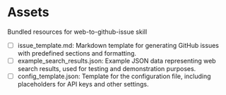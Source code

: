 # Assets

Bundled resources for web-to-github-issue skill

- [ ] issue_template.md: Markdown template for generating GitHub issues with predefined sections and formatting.
- [ ] example_search_results.json: Example JSON data representing web search results, used for testing and demonstration purposes.
- [ ] config_template.json: Template for the configuration file, including placeholders for API keys and other settings.
